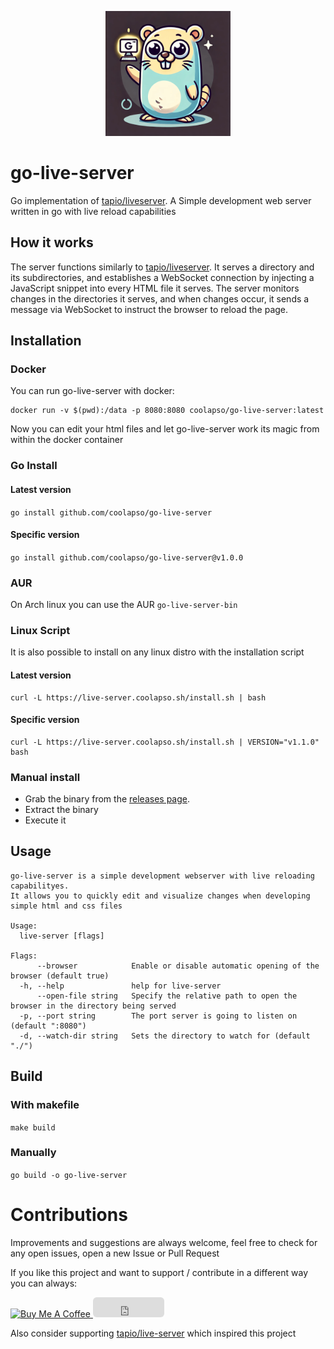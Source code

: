 <p align="center">
  <img src="https://github.com/coolapso/go-live-server/blob/main/test/images/goliveserver.png" width="200" >
</p>

# go-live-server

Go implementation of [tapio/liveserver](https://github.com/tapio/live-server). A Simple development web server written in go with live reload capabilities

## How it works

The server functions similarly to [tapio/liveserver](https://github.com/tapio/live-server). It serves a directory and its subdirectories, and establishes a WebSocket connection by injecting a JavaScript snippet into every HTML file it serves. The server monitors changes in the directories it serves, and when changes occur, it sends a message via WebSocket to instruct the browser to reload the page.

## Installation 

### Docker

You can run go-live-server with docker: 

```
docker run -v $(pwd):/data -p 8080:8080 coolapso/go-live-server:latest
```

Now you can edit your html files and let go-live-server work its magic from within the docker container

### Go Install

#### Latest version 

`go install github.com/coolapso/go-live-server`

#### Specific version

`go install github.com/coolapso/go-live-server@v1.0.0`

### AUR

On Arch linux you can use the AUR `go-live-server-bin`

### Linux Script

It is also possible to install on any linux distro with the installation script

#### Latest version

```
curl -L https://live-server.coolapso.sh/install.sh | bash
```

#### Specific version

```
curl -L https://live-server.coolapso.sh/install.sh | VERSION="v1.1.0" bash
```

### Manual install

* Grab the binary from the [releases page](https://github.com/coolapso/go-live-server/releases).
* Extract the binary
* Execute it

## Usage 

```
go-live-server is a simple development webserver with live reloading capabilityes.
It allows you to quickly edit and visualize changes when developing simple html and css files

Usage:
  live-server [flags]

Flags:
      --browser            Enable or disable automatic opening of the browser (default true)
  -h, --help               help for live-server
      --open-file string   Specify the relative path to open the browser in the directory being served
  -p, --port string        The port server is going to listen on (default ":8080")
  -d, --watch-dir string   Sets the directory to watch for (default "./")

```

## Build 

### With makefile

`make build`

### Manually

`go build -o go-live-server`

# Contributions

Improvements and suggestions are always welcome, feel free to check for any open issues, open a new Issue or Pull Request

If you like this project and want to support / contribute in a different way you can always: 

<a href="https://www.buymeacoffee.com/coolapso" target="_blank">
  <img src="https://cdn.buymeacoffee.com/buttons/default-yellow.png" alt="Buy Me A Coffee" style="height: 51px !important;width: 217px !important;" />
</a>

<iframe src="https://github.com/sponsors/coolapso/button" title="Sponsor coolapso" height="32" width="114" style="border: 0; border-radius: 6px;"></iframe>

Also consider supporting [tapio/live-server](https://github.com/tapio/live-server) which inspired this project
